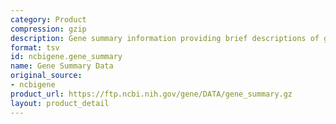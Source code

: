 ```yaml
---
category: Product
compression: gzip
description: Gene summary information providing brief descriptions of gene function
format: tsv
id: ncbigene.gene_summary
name: Gene Summary Data
original_source:
- ncbigene
product_url: https://ftp.ncbi.nih.gov/gene/DATA/gene_summary.gz
layout: product_detail
---
```


